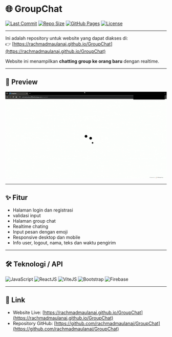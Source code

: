 # 🌐 GroupChat

[![Last Commit](https://img.shields.io/github/last-commit/rachmadmaulanaj/GroupChat?style=for-the-badge)](https://github.com/rachmadmaulanaj/GroupChat/commits/main)
[![Repo Size](https://img.shields.io/github/repo-size/rachmadmaulanaj/GroupChat?style=for-the-badge)](https://github.com/rachmadmaulanaj/GroupChat)
[![GitHub Pages](https://img.shields.io/badge/Deploy-GitHub%20Pages-blue?style=for-the-badge&logo=github)](https://rachmadmaulanaj.github.io/GroupChat)
[![License](https://img.shields.io/github/license/rachmadmaulanaj/GroupChat?style=for-the-badge)](LICENSE)

---

Ini adalah repository untuk website yang dapat diakses di:  
👉 [https://rachmadmaulanaj.github.io/GroupChat](https://rachmadmaulanaj.github.io/GroupChat)

Website ini menampilkan **chatting group ke orang baru** dengan realtime.

---

## 📸 Preview
![Website Preview](groupchat.gif)

---

## ✨ Fitur
- Halaman login dan registrasi
- validasi input
- Halaman group chat
- Realtime chating
- Input pesan dengan emoji
- Responsive desktop dan mobile
- Info user, logout, nama, teks dan waktu pengirim

---

## 🛠️ Teknologi / API

![JavaScript](https://img.shields.io/badge/JavaScript-F7DF1E?style=for-the-badge&logo=javascript&logoColor=black)
![ReactJS](https://img.shields.io/badge/ReactJS-61DAFB?style=for-the-badge&logo=react&logoColor=black)
![ViteJS](https://img.shields.io/badge/ViteJS-646CFF?style=for-the-badge&logo=vite&logoColor=white)
![Bootstrap](https://img.shields.io/badge/Bootstrap-7952B3?style=for-the-badge&logo=bootstrap&logoColor=white)
![Firebase](https://img.shields.io/badge/Firebase-FF0000?style=for-the-badge&logo=firebase&logoColor=white)

---

## 🔗 Link
- Website Live: [https://rachmadmaulanaj.github.io/GroupChat](https://rachmadmaulanaj.github.io/GroupChat)
- Repository GitHub: [https://github.com/rachmadmaulanaj/GroupChat](https://github.com/rachmadmaulanaj/GroupChat)